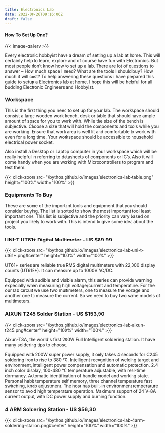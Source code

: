 ```yaml
---
title: Electronics Lab
date: 2022-08-26T09:16:06Z
draft: false
---
```


#### How To Set Up One?

{{< image-gallery >}}

Every electronic hobbyist have a dream of setting up a lab at home. This will certainly help to learn, explore and of course have fun with Electronics. But most people don’t know how to set up a lab. There are lot of questions to answer – How much space I need? What are the tools I should buy? How much it will cost? To help answering these questions i have prepared this guide to setup a Electronics lab at home. I hope this will be helpful for all budding Electronic Engineers and Hobbyist.

### Workspace

This is the first thing you need to set up for your lab. The workspace should consist a large wooden work bench, desk or table that should have ample amount of space for you to work with. While the size of the bench is subjective. Choose a size that will hold the components and tools while you are working. Ensure that work area is well lit and comfortable to work with even for a long time. Your workspace should be accessible to household electrical power socket.

Also install a Desktop or Laptop computer in your workspace which will be really helpful in referring to datasheets of components or IC’s. Also it will come handy when you are working with Microcontrollers to program and test them.

{{< click-zoom src="/bythos.github.io/images/electronics-lab-table.png" height="100%" width="100%" >}}

### Equipments To Buy

These are some of the important tools and equipment that you should consider buying. The list is sorted to show the most important tool least important one. This list is subjective and the priority can vary based on project you likely to work with. This is intend to give some idea about the tools.

### UNI-T UT61+ Digital Multimeter - US $89.99

{{< click-zoom src="/bythos.github.io/images/electronics-lab-uni-t-ut61+.png#center" height="100%" width="100%" >}}

UT61+ series are reliable true RMS digital multimeters with 22,000 display counts (UT61E+). It can measure up to 1000V AC/DC.

Equipped with audible and visible alarm, this series can provide warning expecially when measuring high voltage/current and temperature.
For the our lab circuit we use two multimeters, one to measure the voltage and another one to measure the current. So we need to buy two same models of multimeters.

### AIXUN T245 Solder Station - US $153,90

{{< click-zoom src="/bythos.github.io/images/electronics-lab-aixun-t245.png#center" height="100%" width="100%" >}}

Aixun-T3A, the world's first 200W Full Intelligent soldering station. It have many soldering tips to choose.

Equipped with 200W super power supply, it only takes 4 seconds for C245 soldering iron to rise to 380 ℃. Intelligent recognition of welding target and environment, intelligent power compensation and automatic protection. 2.4 inch color display, 100-480 ℃ temperature adjustable, with real-time dormancy. Automatic identification of handle model and working state. Personal habit temperature self memory, three channel temperature fast switching, knob adjustment. The host has built-in environment temperature sensor to avoid high temperature operation. Maximum support of 24 V-8A current output, with DC power supply and burning function.

### 4 ARM Soldering Station - US $56,30

{{< click-zoom src="/bythos.github.io/images/electronics-lab-4arm-soldering-station.png#center" height="100%" width="100%" >}}
